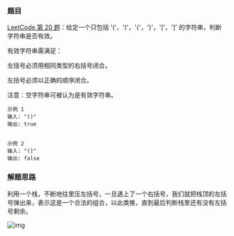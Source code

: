 ### 题目
[LeetCode 第 20 题](https://leetcode-cn.com/problems/valid-parentheses/)：给定一个只包括 '('，')'，'{'，'}'，'['，']' 的字符串，判断字符串是否有效。


有效字符串需满足：

左括号必须用相同类型的右括号闭合。

左括号必须以正确的顺序闭合。

注意：空字符串可被认为是有效字符串。


```
示例 1
输入: "()"
输出: true


示例 2
输入: "(]"
输出: false
```



### 解题思路
利用一个栈，不断地往里压左括号，一旦遇上了一个右括号，我们就把栈顶的左括号弹出来，表示这是一个合法的组合，以此类推，直到最后判断栈里还有没有左括号剩余。

![img](https://gitee.com/zhaojinxin_golden/article-images/raw/master/typora/CgoB5l2IRMSAYv0mAJhTnwV5DmQ777.gif)